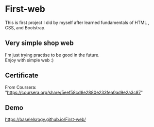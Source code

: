# First-web
This is first project I did by myself after learned fundamentals of HTML , CSS, and Bootstrap.
## Very simple shop web 
I'm just trying practise to be good in the future. <br/>
Enjoy with simple web :) <br/>
## Certificate
From Coursera: <br/>
"https://coursera.org/share/5eef58cd8e2880e233fea0ad9e2a3c87"
## Demo
https://baselelsrogy.github.io/First-web/
